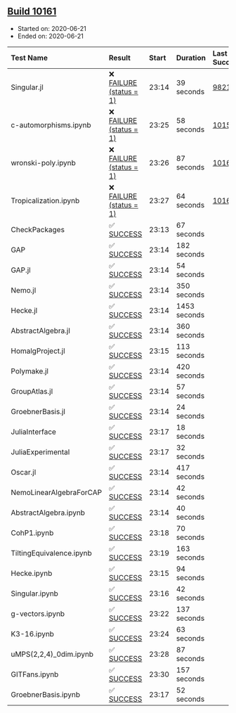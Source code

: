 ## [Build 10161](https://oscarci.mathematik.uni-kl.de/job/oscar/10161/)

* Started on: 2020-06-21
* Ended on: 2020-06-21

| Test Name    | Result | Start | Duration | Last Success | First Failure |
|:-------------|:-------|:------|:---------|:-------------|:--------------|
| Singular.jl | ❌ [FAILURE (status = 1)](https://oscarci.mathematik.uni-kl.de/job/oscar/10161/artifact/logs/build-10161/Singular.jl.log) | 23:14 | 39 seconds | [9821](https://oscarci.mathematik.uni-kl.de/job/oscar/9821/) | [9822](https://oscarci.mathematik.uni-kl.de/job/oscar/9822/) |
| c-automorphisms.ipynb | ❌ [FAILURE (status = 1)](https://oscarci.mathematik.uni-kl.de/job/oscar/10161/artifact/logs/build-10161/c-automorphisms.ipynb.log) | 23:25 | 58 seconds | [10156](https://oscarci.mathematik.uni-kl.de/job/oscar/10156/) | [10157](https://oscarci.mathematik.uni-kl.de/job/oscar/10157/) |
| wronski-poly.ipynb | ❌ [FAILURE (status = 1)](https://oscarci.mathematik.uni-kl.de/job/oscar/10161/artifact/logs/build-10161/wronski-poly.ipynb.log) | 23:26 | 87 seconds | [10160](https://oscarci.mathematik.uni-kl.de/job/oscar/10160/) | [10161](https://oscarci.mathematik.uni-kl.de/job/oscar/10161/) |
| Tropicalization.ipynb | ❌ [FAILURE (status = 1)](https://oscarci.mathematik.uni-kl.de/job/oscar/10161/artifact/logs/build-10161/Tropicalization.ipynb.log) | 23:27 | 64 seconds | [10160](https://oscarci.mathematik.uni-kl.de/job/oscar/10160/) | [10161](https://oscarci.mathematik.uni-kl.de/job/oscar/10161/) |
| CheckPackages | ✅ [SUCCESS](https://oscarci.mathematik.uni-kl.de/job/oscar/10161/artifact/logs/build-10161/CheckPackages.log) | 23:13 | 67 seconds |  |  |
| GAP | ✅ [SUCCESS](https://oscarci.mathematik.uni-kl.de/job/oscar/10161/artifact/logs/build-10161/GAP.log) | 23:14 | 182 seconds |  |  |
| GAP.jl | ✅ [SUCCESS](https://oscarci.mathematik.uni-kl.de/job/oscar/10161/artifact/logs/build-10161/GAP.jl.log) | 23:14 | 54 seconds |  |  |
| Nemo.jl | ✅ [SUCCESS](https://oscarci.mathematik.uni-kl.de/job/oscar/10161/artifact/logs/build-10161/Nemo.jl.log) | 23:14 | 350 seconds |  |  |
| Hecke.jl | ✅ [SUCCESS](https://oscarci.mathematik.uni-kl.de/job/oscar/10161/artifact/logs/build-10161/Hecke.jl.log) | 23:14 | 1453 seconds |  |  |
| AbstractAlgebra.jl | ✅ [SUCCESS](https://oscarci.mathematik.uni-kl.de/job/oscar/10161/artifact/logs/build-10161/AbstractAlgebra.jl.log) | 23:14 | 360 seconds |  |  |
| HomalgProject.jl | ✅ [SUCCESS](https://oscarci.mathematik.uni-kl.de/job/oscar/10161/artifact/logs/build-10161/HomalgProject.jl.log) | 23:15 | 113 seconds |  |  |
| Polymake.jl | ✅ [SUCCESS](https://oscarci.mathematik.uni-kl.de/job/oscar/10161/artifact/logs/build-10161/Polymake.jl.log) | 23:14 | 420 seconds |  |  |
| GroupAtlas.jl | ✅ [SUCCESS](https://oscarci.mathematik.uni-kl.de/job/oscar/10161/artifact/logs/build-10161/GroupAtlas.jl.log) | 23:14 | 57 seconds |  |  |
| GroebnerBasis.jl | ✅ [SUCCESS](https://oscarci.mathematik.uni-kl.de/job/oscar/10161/artifact/logs/build-10161/GroebnerBasis.jl.log) | 23:14 | 24 seconds |  |  |
| JuliaInterface | ✅ [SUCCESS](https://oscarci.mathematik.uni-kl.de/job/oscar/10161/artifact/logs/build-10161/JuliaInterface.log) | 23:17 | 18 seconds |  |  |
| JuliaExperimental | ✅ [SUCCESS](https://oscarci.mathematik.uni-kl.de/job/oscar/10161/artifact/logs/build-10161/JuliaExperimental.log) | 23:17 | 32 seconds |  |  |
| Oscar.jl | ✅ [SUCCESS](https://oscarci.mathematik.uni-kl.de/job/oscar/10161/artifact/logs/build-10161/Oscar.jl.log) | 23:14 | 417 seconds |  |  |
| NemoLinearAlgebraForCAP | ✅ [SUCCESS](https://oscarci.mathematik.uni-kl.de/job/oscar/10161/artifact/logs/build-10161/NemoLinearAlgebraForCAP.log) | 23:14 | 42 seconds |  |  |
| AbstractAlgebra.ipynb | ✅ [SUCCESS](https://oscarci.mathematik.uni-kl.de/job/oscar/10161/artifact/logs/build-10161/AbstractAlgebra.ipynb.log) | 23:14 | 40 seconds |  |  |
| CohP1.ipynb | ✅ [SUCCESS](https://oscarci.mathematik.uni-kl.de/job/oscar/10161/artifact/logs/build-10161/CohP1.ipynb.log) | 23:18 | 70 seconds |  |  |
| TiltingEquivalence.ipynb | ✅ [SUCCESS](https://oscarci.mathematik.uni-kl.de/job/oscar/10161/artifact/logs/build-10161/TiltingEquivalence.ipynb.log) | 23:19 | 163 seconds |  |  |
| Hecke.ipynb | ✅ [SUCCESS](https://oscarci.mathematik.uni-kl.de/job/oscar/10161/artifact/logs/build-10161/Hecke.ipynb.log) | 23:15 | 94 seconds |  |  |
| Singular.ipynb | ✅ [SUCCESS](https://oscarci.mathematik.uni-kl.de/job/oscar/10161/artifact/logs/build-10161/Singular.ipynb.log) | 23:16 | 42 seconds |  |  |
| g-vectors.ipynb | ✅ [SUCCESS](https://oscarci.mathematik.uni-kl.de/job/oscar/10161/artifact/logs/build-10161/g-vectors.ipynb.log) | 23:22 | 137 seconds |  |  |
| K3-16.ipynb | ✅ [SUCCESS](https://oscarci.mathematik.uni-kl.de/job/oscar/10161/artifact/logs/build-10161/K3-16.ipynb.log) | 23:24 | 63 seconds |  |  |
| uMPS(2,2,4)_0dim.ipynb | ✅ [SUCCESS](https://oscarci.mathematik.uni-kl.de/job/oscar/10161/artifact/logs/build-10161/uMPS-2-2-4-_0dim.ipynb.log) | 23:28 | 87 seconds |  |  |
| GITFans.ipynb | ✅ [SUCCESS](https://oscarci.mathematik.uni-kl.de/job/oscar/10161/artifact/logs/build-10161/GITFans.ipynb.log) | 23:30 | 157 seconds |  |  |
| GroebnerBasis.ipynb | ✅ [SUCCESS](https://oscarci.mathematik.uni-kl.de/job/oscar/10161/artifact/logs/build-10161/GroebnerBasis.ipynb.log) | 23:17 | 52 seconds |  |  |
